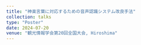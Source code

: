 ```yaml
---
title: "神楽言葉に対応するための音声認識システム改良手法"
collection: talks
type: "Poster"
date: 2024-07-20
venue: "観光情報学会第20回全国大会, Hiroshima"
---
```

